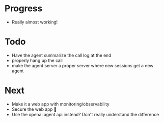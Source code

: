 # Progress

- Really almost working!

# Todo
- Have the agent summarize the call log at the end 
- properly hang up the call
- make the agent server a proper server where new sessions get a new agent


# Next
- Make it a web app with monitoring/observability
- Secure the web app :shrug:
- Use the openai agent api instead? Don't really understand the difference